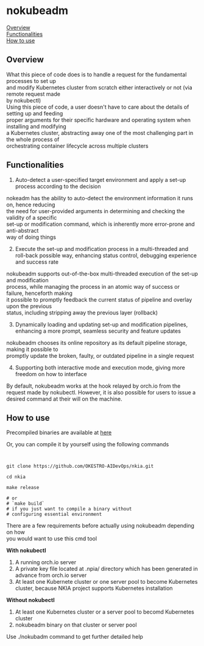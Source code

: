 # nokubeadm


[Overview](#overview)\
[Functionalities](#functionalities)\
[How to use](#how-to-use)

## Overview

What this piece of code does is to handle a request for the fundamental processes to set up\
and modify Kubernetes cluster from scratch either interactively or not (via remote request made\
by nokubectl)\
Using this piece of code, a user doesn't have to care about the details of setting up and feeding\
proper arguments for their specific hardware and operating system when installing and modifying\
a Kubernetes cluster, abstracting away one of the most challenging part in the whole process of\
orchestrating container lifecycle across multiple clusters




## Functionalities

1. Auto-detect a user-specified target environment and apply a set-up process according to the decision

nokeadm has the ability to auto-detect the environment information it runs on, hence reducing\
the need for user-provided arguments in determining and checking the validity of a specific\
set-up or modification command, which is inherently more error-prone and anti-abstract\
way of doing things 


2. Execute the set-up and modification process in a multi-threaded and roll-back possible way, enhancing status control, debugging experience and success rate

nokubeadm supports out-of-the-box multi-threaded execution of the set-up and modification\
process, while managing the process in an atomic way of success or failure, henceforth making\
it possible to promptly feedback the current status of pipeline and overlay upon the previous\
status, including stripping away the previous layer (rollback) 


3. Dynamically loading and updating set-up and modification pipelines, enhancing a more prompt, seamless security and feature updates

nokubeadm chooses its online repository as its default pipeline storage, making it possible to\
promptly update the broken, faulty, or outdated pipeline in a single request 

4. Supporting both interactive mode and execution mode, giving more freedom on how to interface

By default, nokubeadm works at the hook relayed by orch.io from the request made by nokubectl.
However, it is also possible for users to issue a desired command at their will on the machine.

## How to use




Precompiled binaries are available at [here](https://github.com/OKESTRO-AIDevOps/nkia/releases)

Or, you can compile it by yourself using the following commands

```shell


git clone https://github.com/OKESTRO-AIDevOps/nkia.git

cd nkia

make release 

# or 
# `make build`
# if you just want to compile a binary without
# configuring essential environment

```

There are a few requirements before actually using nokubeadm depending on how\
you would want to use this cmd tool

**With nokubectl**

1. A running orch.io server 
2. A private key file located at .npia/ directory which has been generated in advance from orch.io server
3. At least one Kubernete cluster or one server pool to become Kubernetes cluster, because NKIA project supports Kubernetes installation


**Without nokubectl**

1. At least one Kubernetes cluster or a server pool to becomd Kubernetes cluster
2. nokubeadm binary on that cluster or server pool

Use ./nokubadm command to get further detailed help 



